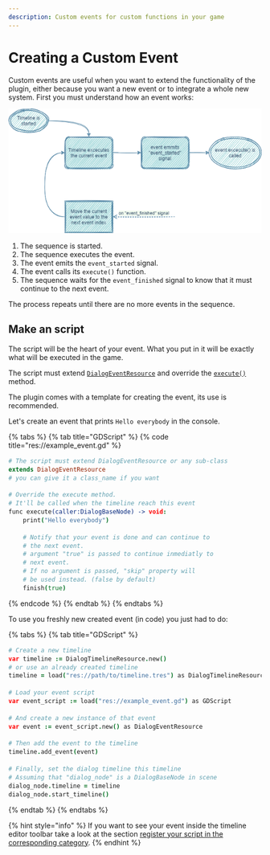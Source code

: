 ```yaml
---
description: Custom events for custom functions in your game
---
```


# Creating a Custom Event

Custom events are useful when you want to extend the functionality of the plugin, either because you want a new event or to integrate a whole new system. First you must understand how an event works: 

![Timeline behaviour](../.gitbook/assets/image%20%282%29.png)

1. The sequence is started. 
2. The sequence executes the event. 
3. The event emits the `event_started` signal. 
4. The event calls its `execute()` function. 
5. The sequence waits for the `event_finished` signal to know that it must continue to the next event. 

The process repeats until there are no more events in the sequence.

## Make an script

The script will be the heart of your event. What you put in it will be exactly what will be executed in the game. 

The script must extend [`DialogEventResource`](../documentation/resource-class/class_dialog-event-resource/) and override the [`execute()`](../documentation/resource-class/class_dialog-event-resource/#void-execute-dialogbasenode-caller) method. 

The plugin comes with a template for creating the event, its use is recommended.

Let's create an event that prints `Hello everybody` in the console.

{% tabs %}
{% tab title="GDScript" %}
{% code title="res://example\_event.gd" %}
```coffeescript
# The script must extend DialogEventResource or any sub-class
extends DialogEventResource
# you can give it a class_name if you want

# Override the execute method.
# It'll be called when the timeline reach this event
func execute(caller:DialogBaseNode) -> void:
    print("Hello everybody")
    
    # Notify that your event is done and can continue to
    # the next event.
    # argument "true" is passed to continue inmediatly to
    # next event.
    # If no argument is passed, "skip" property will
    # be used instead. (false by default)
    finish(true)

```
{% endcode %}
{% endtab %}
{% endtabs %}

To use you freshly new created event \(in code\) you just had to do:

{% tabs %}
{% tab title="GDScript" %}
```coffeescript
# Create a new timeline
var timeline := DialogTimelineResource.new()
# or use an already created timeline
timeline = load("res://path/to/timeline.tres") as DialogTimelineResource

# Load your event script
var event_script := load("res://example_event.gd") as GDScript

# And create a new instance of that event
var event := event_script.new() as DialogEventResource

# Then add the event to the timeline
timeline.add_event(event)

# Finally, set the dialog timeline this timeline
# Assuming that "dialog_node" is a DialogBaseNode in scene
dialog_node.timeline = timeline
dialog_node.start_timeline()
```
{% endtab %}
{% endtabs %}

{% hint style="info" %}
If you want to see your event inside the timeline editor toolbar take a look at the section [register your script in the corresponding category](adding-custom-events-in-timeline-editor.md).
{% endhint %}

